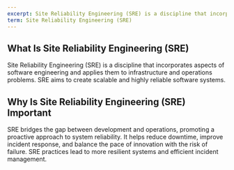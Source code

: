 ```yaml
---
excerpt: Site Reliability Engineering (SRE) is a discipline that incorporates aspects of software engineering and applies them to infrastructure and operations problems.
term: Site Reliability Engineering (SRE)
---
```

## What Is Site Reliability Engineering (SRE)

Site Reliability Engineering (SRE) is a discipline that incorporates aspects of software engineering and applies them to infrastructure and operations problems. SRE aims to create scalable and highly reliable software systems.

## Why Is Site Reliability Engineering (SRE) Important

SRE bridges the gap between development and operations, promoting a proactive approach to system reliability. It helps reduce downtime, improve incident response, and balance the pace of innovation with the risk of failure. SRE practices lead to more resilient systems and efficient incident management.